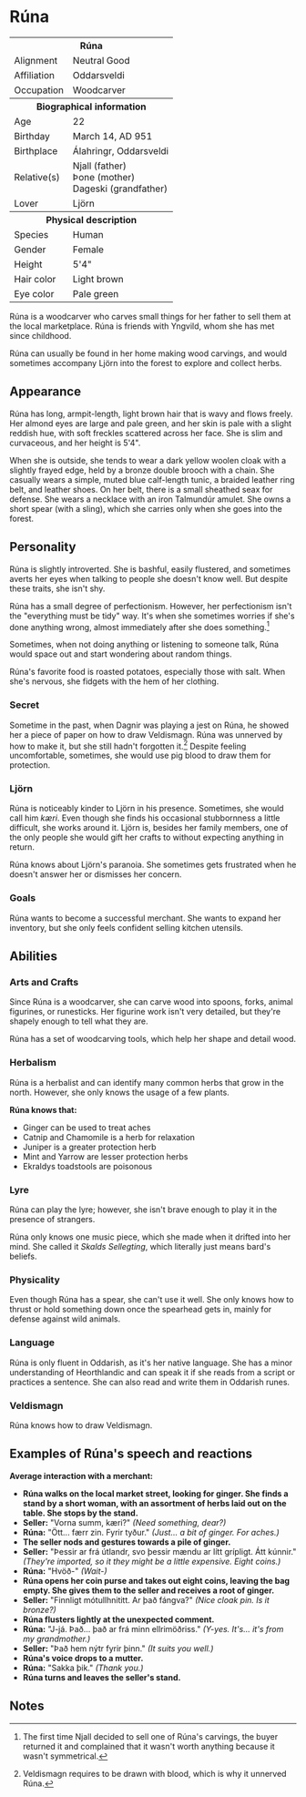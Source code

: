 # Rúna

<table><tbody>
	<tr> <th colspan=2>Rúna</th> </tr>
	<tr> <td>Alignment</td> <td>Neutral Good</td> </tr>
	<tr> <td>Affiliation</td> <td>Oddarsveldi</td> </tr>
	<tr> <td>Occupation</td> <td>Woodcarver</td> </tr>
	<tr> <th colspan=2>Biographical information</th> </tr>
	<tr> <td>Age</td> <td>22</td> </tr>
	<tr> <td>Birthday</td> <td>March 14, AD 951</td> </tr>
	<tr> <td>Birthplace</td> <td>Álahringr, Oddarsveldi</td> </tr>
	<tr> <td>Relative(s)</td> <td>Njall (father)<br>Þone (mother)<br>Dageski (grandfather)</td> </tr>
	<tr> <td>Lover</td> <td>Ljörn</td> </tr>
	<tr> <th colspan=2>Physical description</th> </tr>
	<tr> <td>Species</td> <td>Human</td> </tr>
	<tr> <td>Gender</td> <td>Female</td> </tr>
	<tr> <td>Height</td> <td>5'4"</td> </tr>
	<tr> <td>Hair color</td> <td>Light brown</td> </tr>
	<tr> <td>Eye color</td> <td>Pale green</td> </tr>
</tbody></table>

Rúna is a woodcarver who carves small things for her father to sell them at the local marketplace. Rúna is friends with Yngvild, whom she has met since childhood.

Rúna can usually be found in her home making wood carvings, and would sometimes accompany Ljörn into the forest to explore and collect herbs.

## Appearance
Rúna has long, armpit-length, light brown hair that is wavy and flows freely. Her almond eyes are large and pale green, and her skin is pale with a slight reddish hue, with soft freckles scattered across her face. She is slim and curvaceous, and her height is 5'4".

When she is outside, she tends to wear a dark yellow woolen cloak with a slightly frayed edge, held by a bronze double brooch with a chain. She casually wears a simple, muted blue calf-length tunic, a braided leather ring belt, and leather shoes. On her belt, there is a small sheathed seax for defense. She wears a necklace with an iron Talmundúr amulet. She owns a short spear (with a sling), which she carries only when she goes into the forest.

## Personality
Rúna is slightly introverted. She is bashful, easily flustered, and sometimes averts her eyes when talking to people she doesn't know well. But despite these traits, she isn't shy.

Rúna has a small degree of perfectionism. However, her perfectionism isn't the "everything must be tidy" way. It's when she sometimes worries if she's done anything wrong, almost immediately after she does something.[^1]

Sometimes, when not doing anything or listening to someone talk, Rúna would space out and start wondering about random things.

Rúna's favorite food is roasted potatoes, especially those with salt. When she's nervous, she fidgets with the hem of her clothing.

### Secret
Sometime in the past, when Dagnir was playing a jest on Rúna, he showed her a piece of paper on how to draw Veldismagn. Rúna was unnerved by how to make it, but she still hadn't forgotten it.[^2] Despite feeling uncomfortable, sometimes, she would use pig blood to draw them for protection.

### Ljörn
Rúna is noticeably kinder to Ljörn in his presence. Sometimes, she would call him *kæri*. Even though she finds his occasional stubbornness a little difficult, she works around it. Ljörn is, besides her family members, one of the only people she would gift her crafts to without expecting anything in return.

Rúna knows about Ljörn's paranoia. She sometimes gets frustrated when he doesn't answer her or dismisses her concern.

### Goals
Rúna wants to become a successful merchant. She wants to expand her inventory, but she only feels confident selling kitchen utensils.

## Abilities
### Arts and Crafts
Since Rúna is a woodcarver, she can carve wood into spoons, forks, animal figurines, or runesticks. Her figurine work isn't very detailed, but they're shapely enough to tell what they are.

Rúna has a set of woodcarving tools, which help her shape and detail wood.

### Herbalism
Rúna is a herbalist and can identify many common herbs that grow in the north. However, she only knows the usage of a few plants.

**Rúna knows that:**

 - Ginger can be used to treat aches
 - Catnip and Chamomile is a herb for relaxation
 - Juniper is a greater protection herb
 - Mint and Yarrow are lesser protection herbs
 - Ekraldys toadstools are poisonous

### Lyre
Rúna can play the lyre; however, she isn't brave enough to play it in the presence of strangers.

Rúna only knows one music piece, which she made when it drifted into her mind. She called it *Skalds Sellegting*, which literally just means bard's beliefs.

### Physicality
Even though Rúna has a spear, she can't use it well. She only knows how to thrust or hold something down once the spearhead gets in, mainly for defense against wild animals.

### Language
Rúna is only fluent in Oddarish, as it's her native language. She has a minor understanding of Heorthlandic and can speak it if she reads from a script or practices a sentence. She can also read and write them in Oddarish runes.

### Veldismagn
Rúna knows how to draw Veldismagn.

## Examples of Rúna's speech and reactions
**Average interaction with a merchant:**

 - **Rúna walks on the local market street, looking for ginger. She finds a stand by a short woman, with an assortment of herbs laid out on the table. She stops by the stand.**
 - **Seller:** "Vorna summ, kæri?" *(Need something, dear?)*
 - **Rúna:** "Ött... færr zin. Fyrir tyður." *(Just... a bit of ginger. For aches.)*
 - **The seller nods and gestures towards a pile of ginger.**
 - **Seller:** "Þessir ar frá útlandr, svo þessir mændu ar lítt grípligt. Átt kúnnir." *(They're imported, so it they might be a little expensive. Eight coins.)*
 - **Rúna:** "Hvöð-" *(Wait-)*
 - **Rúna opens her coin purse and takes out eight coins, leaving the bag empty. She gives them to the seller and receives a root of ginger.**
 - **Seller:** "Finnligt mótullhnititt. Ar það fángva?" *(Nice cloak pin. Is it bronze?)*
 - **Rúna flusters lightly at the unexpected comment.**
 - **Rúna:** "J-já. Það... það ar frá minn ellrimöðriss." *(Y-yes. It's... it's from my grandmother.)*
 - **Seller:** "Það hem nýtr fyrir þinn." *(It suits you well.)*
 - **Rúna's voice drops to a mutter.**
 - **Rúna:** "Sakka þik." *(Thank you.)*
 - **Rúna turns and leaves the seller's stand.**

## Notes
[^1]: The first time Njall decided to sell one of Rúna's carvings, the buyer returned it and complained that it wasn't worth anything because it wasn't symmetrical.
[^2]: Veldismagn requires to be drawn with blood, which is why it unnerved Rúna.
